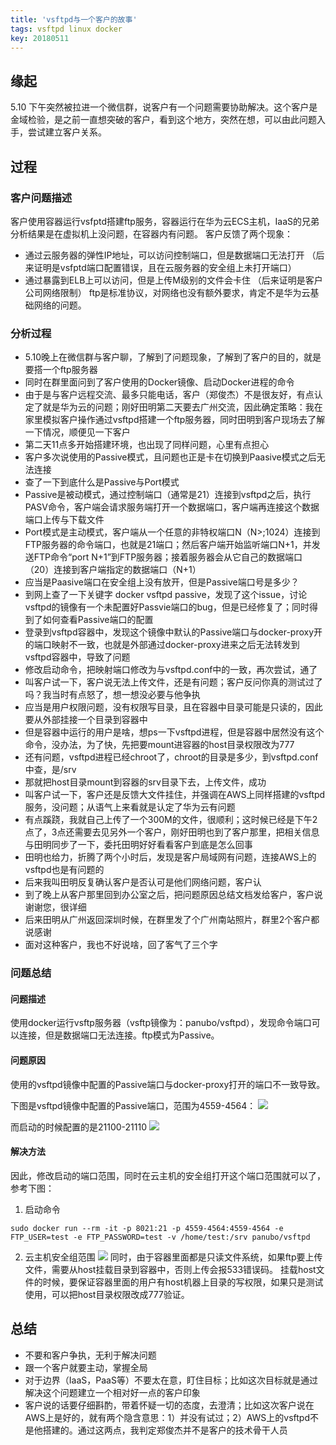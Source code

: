 ```yaml
---
title: 'vsftpd与一个客户的故事'
tags: vsftpd linux docker
key: 20180511
---
```


## 缘起
5.10 下午突然被拉进一个微信群，说客户有一个问题需要协助解决。这个客户是金域检验，是之前一直想突破的客户，看到这个地方，突然在想，可以由此问题入手，尝试建立客户关系。
<!--more-->
## 过程
### 客户问题描述
客户使用容器运行vsfptd搭建ftp服务，容器运行在华为云ECS主机，IaaS的兄弟分析结果是在虚拟机上没问题，在容器内有问题。
客户反馈了两个现象：
- 通过云服务器的弹性IP地址，可以访问控制端口，但是数据端口无法打开 （后来证明是vsfptd端口配置错误，且在云服务器的安全组上未打开端口）
- 通过暴露到ELB上可以访问，但是上传M级别的文件会卡住 （后来证明是客户公司网络限制）
ftp是标准协议，对网络也没有额外要求，肯定不是华为云基础网络的问题。
### 分析过程
- 5.10晚上在微信群与客户聊，了解到了问题现象，了解到了客户的目的，就是要搭一个ftp服务器
- 同时在群里面问到了客户使用的Docker镜像、启动Docker进程的命令
- 由于是与客户远程交流、最多只能电话，客户（郑俊杰）不是很友好，有点认定了就是华为云的问题；刚好田明第二天要去广州交流，因此确定策略：我在家里模拟客户操作通过vsftpd搭建一个ftp服务器，同时田明到客户现场去了解一下情况，顺便见一下客户
- 第二天11点多开始搭建环境，也出现了同样问题，心里有点担心
- 客户多次说使用的Passive模式，且问题也正是卡在切换到Paasive模式之后无法连接
- 查了一下到底什么是Passive与Port模式
- Passive是被动模式，通过控制端口（通常是21）连接到vsftpd之后，执行PASV命令，客户端会请求服务端打开一个数据端口，客户端再连接这个数据端口上传与下载文件
- Port模式是主动模式，客户端从一个任意的非特权端口N（N>;1024）连接到FTP服务器的命令端口，也就是21端口；然后客户端开始监听端口N+1，并发送FTP命令“port N+1”到FTP服务器；接着服务器会从它自己的数据端口（20）连接到客户端指定的数据端口（N+1）
- 应当是Paasive端口在安全组上没有放开，但是Passive端口号是多少？
- 到网上查了一下关键字 docker vsftpd passive，发现了这个issue，讨论vsftpd的镜像有一个未配置好Passvie端口的bug，但是已经修复了；同时得到了如何查看Passive端口的配置
- 登录到vsftpd容器中，发现这个镜像中默认的Passive端口与docker-proxy开的端口映射不一致，也就是外部通过docker-proxy进来之后无法转发到vsftpd容器中，导致了问题
- 修改启动命令，把映射端口修改为与vsftpd.conf中的一致，再次尝试，通了
- 叫客户试一下，客户说无法上传文件，还是有问题；客户反问你真的测试过了吗？我当时有点怒了，想一想没必要与他争执
- 应当是用户权限问题，没有权限写目录，且在容器中目录可能是只读的，因此要从外部挂接一个目录到容器中
- 但是容器中运行的用户是啥，想ps一下vsftpd进程，但是容器中居然没有这个命令，没办法，为了快，先把要mount进容器的host目录权限改为777
- 还有问题，vsftpd进程已经chroot了，chroot的目录是多少，到vsftpd.conf中查，是/srv
- 那就把host目录mount到容器的srv目录下去，上传文件，成功
- 叫客户试一下，客户还是反馈大文件挂住，并强调在AWS上同样搭建的vsftpd服务，没问题；从语气上来看就是认定了华为云有问题
- 有点蹊跷，我就自己上传了一个300M的文件，很顺利；这时候已经是下午2点了，3点还需要去见另外一个客户，刚好田明也到了客户那里，把相关信息与田明同步了一下，委托田明好好看看客户到底是怎么回事
- 田明也给力，折腾了两个小时后，发现是客户局域网有问题，连接AWS上的vsftpd也是有问题的
- 后来我叫田明反复确认客户是否认可是他们网络问题，客户认
- 到了晚上从客户那里回到办公室之后，把问题原因总结文档发给客户，客户说谢谢您，很详细
- 后来田明从广州返回深圳时候，在群里发了个广州南站照片，群里2个客户都说感谢
- 面对这种客户，我也不好说啥，回了客气了三个字
### 问题总结
#### 问题描述
使用docker运行vsftp服务器（vsftp镜像为：panubo/vsftpd），发现命令端口可以连接，但是数据端口无法连接。ftp模式为Passive。
#### 问题原因
使用的vsftpd镜像中配置的Passive端口与docker-proxy打开的端口不一致导致。

下图是vsftpd镜像中配置的Passive端口，范围为4559-4564：
![](/15-Hours/_image/docker-vsftpd-01.png)

而启动的时候配置的是21100-21110
![](/15-Hours/_image/docker-vsftpd-02.png)

#### 解决方法
因此，修改启动的端口范围，同时在云主机的安全组打开这个端口范围就可以了，参考下图：
1. 启动命令
```
sudo docker run --rm -it -p 8021:21 -p 4559-4564:4559-4564 -e FTP_USER=test -e FTP_PASSWORD=test -v /home/test:/srv panubo/vsftpd
```
2. 云主机安全组范围
![](/15-Hours/_image/docker-vsftpd-03.png)
同时，由于容器里面都是只读文件系统，如果ftp要上传文件，需要从host挂载目录到容器中，否则上传会报533错误码。
挂载host文件的时候，要保证容器里面的用户有host机器上目录的写权限，如果只是测试使用，可以把host目录权限改成777验证。

## 总结
- 不要和客户争执，无利于解决问题
- 跟一个客户就要主动，掌握全局
- 对于边界（IaaS，PaaS等）不要太在意，盯住目标；比如这次目标就是通过解决这个问题建立一个相对好一点的客户印象
- 客户说的话要仔细斟酌，带着怀疑一切的态度，去澄清；比如这次客户说在AWS上是好的，就有两个隐含意思：1）并没有试过；2）AWS上的vsftpd不是他搭建的。通过这两点，我判定郑俊杰并不是客户的技术骨干人员